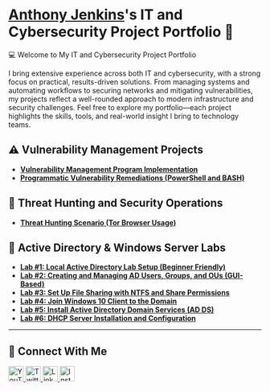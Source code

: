 # <a href="https://www.linkedin.com/in/anthony-jenkins-cyber/">Anthony Jenkins</a>'s IT and Cybersecurity Project Portfolio 🔐

💻 Welcome to My IT and Cybersecurity Project Portfolio

I bring extensive experience across both IT and cybersecurity, with a strong focus on practical, results-driven solutions. From managing systems and automating workflows to securing networks and mitigating vulnerabilities, my projects reflect a well-rounded approach to modern infrastructure and security challenges. Feel free to explore my portfolio—each project highlights the skills, tools, and real-world insight I bring to technology teams.

## ⚠️ Vulnerability Management Projects

- **[Vulnerability Management Program Implementation](https://github.com/techtracker619/vulnerability-management-program/tree/main)**
- **[Programmatic Vulnerability Remediations (PowerShell and BASH)](https://github.com/joshcybertest/programmatic-vulnerability-remediations)**


## 🚨 Threat Hunting and Security Operations

- **[Threat Hunting Scenario (Tor Browser Usage)](https://github.com/joshmadakor0/threat-hunting-scenario-tor)**



## 🧪 Active Directory & Windows Server Labs


- **<u>[Lab #1: Local Active Directory Lab Setup (Beginner Friendly)](https://github.com/techtracker619/adlab)</u>**
- **<u>[Lab #2: Creating and Managing AD Users, Groups, and OUs (GUI-Based)](https://github.com/techtracker619/users)</u>**
- **<u>[Lab #3: Set Up File Sharing with NTFS and Share Permissions](https://github.com/techtracker619/serverfiles)</u>**
- **<u>[Lab #4: Join Windows 10 Client to the Domain](https://github.com/techtracker619/win10)</u>**
- **<u>[Lab #5: Install Active Directory Domain Services (AD DS)](https://github.com/techtracker619/adcs)</u>**
- **<u>[Lab #6: DHCP Server Installation and Configuration](https://github.com/techtracker619/dhcp)</u>**

---

## 🤳 Connect With Me

<p align="left">
  <a href="https://www.youtube.com/c/___________" target="_blank">
    <img alt="YouTube" width="30px" src="https://cdn.jsdelivr.net/npm/simple-icons@v3/icons/youtube.svg" />
  </a>
  <a href="https://twitter.com/___________" target="_blank">
    <img alt="Twitter" width="30px" src="https://cdn.jsdelivr.net/npm/simple-icons@v3/icons/twitter.svg" />
  </a>
  <a href="https://linkedin.com/in/___________" target="_blank">
    <img alt="LinkedIn" width="30px" src="https://cdn.jsdelivr.net/npm/simple-icons@v3/icons/linkedin.svg" />
  </a>
  <a href="https://www.instagram.com/___________" target="_blank">
    <img alt="Instagram" width="30px" src="https://cdn.jsdelivr.net/npm/simple-icons@v3/icons/instagram.svg" />
  </a>
</p>

<!--
<img width="35" alt="image" src="https://github.com/user-attachments/assets/2f41c7cd-5ea8-4475-b451-a37161b6c3fb"> 
<img width="35" alt="image" src="https://github.com/user-attachments/assets/77649969-9910-4994-8b96-74a116cfb2a8">
-->


